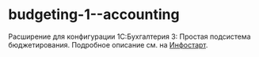 # budgeting-1--accounting

Расширение для конфигурации 1С:Бухгалтерия 3: Простая подсистема бюджетирования.
Подробное описание см. на [Инфостарт][ИнфостартСсылка].

[ИнфостартСсылка]: https://infostart.ru/1c/tools/1960359
